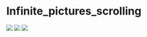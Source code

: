 # Infinite_pictures_scrolling

![](https://pbs.twimg.com/media/Fc6fUS_XoAIWOPd?format=jpg&name=large)
![](https://user-images.githubusercontent.com/26525615/190887010-18f33551-1656-481f-adfe-9a4cda24a0c5.png)
![](https://pbs.twimg.com/media/Fc6fZbyXkAUGZl_?format=jpg&name=large)
